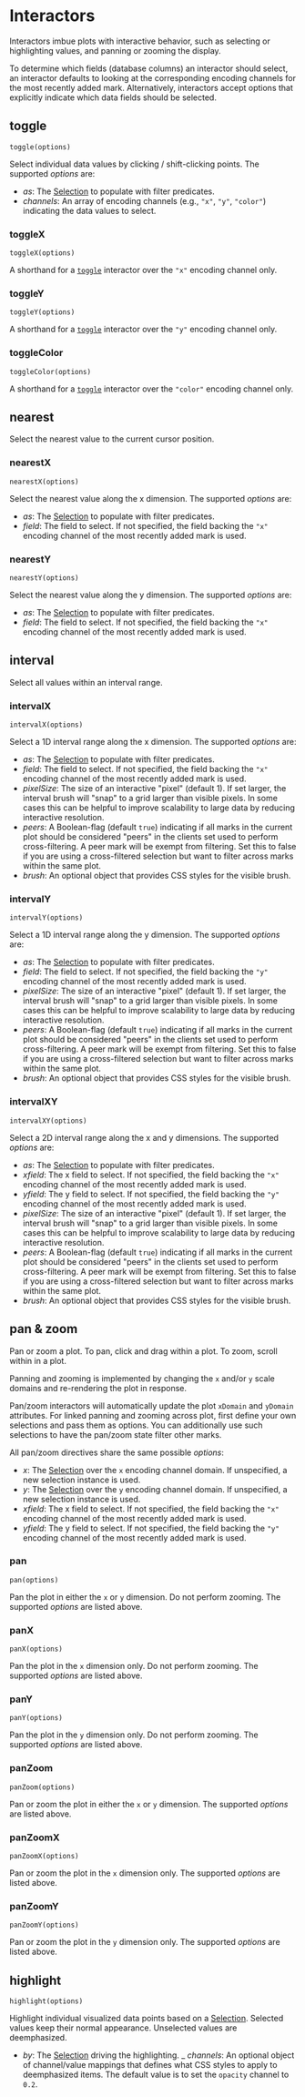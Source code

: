 # Interactors

Interactors imbue plots with interactive behavior, such as selecting or highlighting values, and panning or zooming the display.

To determine which fields (database columns) an interactor should select, an interactor defaults to looking at the corresponding encoding channels for the most recently added mark.
Alternatively, interactors accept options that explicitly indicate which data fields should be selected.

## toggle

`toggle(options)`

Select individual data values by clicking / shift-clicking points. The supported _options_ are:

- _as_: The [Selection](../core/selection) to populate with filter predicates.
- _channels_: An array of encoding channels (e.g., `"x"`, `"y"`, `"color"`) indicating the data values to select.

### toggleX

`toggleX(options)`

A shorthand for a [`toggle`](#toggle) interactor over the `"x"` encoding channel only.

### toggleY

`toggleY(options)`

A shorthand for a [`toggle`](#toggle) interactor over the `"y"` encoding channel only.


### toggleColor

`toggleColor(options)`

A shorthand for a [`toggle`](#toggle) interactor over the `"color"` encoding channel only.

## nearest

Select the nearest value to the current cursor position.

### nearestX

`nearestX(options)`

Select the nearest value along the x dimension. The supported _options_ are:

- _as_: The [Selection](../core/selection) to populate with filter predicates.
- _field_: The field to select. If not specified, the field backing the `"x"` encoding channel of the most recently added mark is used.

### nearestY

`nearestY(options)`

Select the nearest value along the y dimension. The supported _options_ are:

- _as_: The [Selection](../core/selection) to populate with filter predicates.
- _field_: The field to select. If not specified, the field backing the `"x"` encoding channel of the most recently added mark is used.

## interval

Select all values within an interval range.

### intervalX

`intervalX(options)`

Select a 1D interval range along the x dimension. The supported _options_ are:

- _as_: The [Selection](../core/selection) to populate with filter predicates.
- _field_: The field to select. If not specified, the field backing the `"x"` encoding channel of the most recently added mark is used.
- _pixelSize_: The size of an interactive "pixel" (default 1). If set larger, the interval brush will "snap" to a grid larger than visible pixels. In some cases this can be helpful to improve scalability to large data by reducing interactive resolution.
- _peers_: A Boolean-flag (default `true`) indicating if all marks in the current plot should be considered "peers" in the clients set used to perform cross-filtering. A peer mark will be exempt from filtering. Set this to false if you are using a cross-filtered selection but want to filter across marks within the same plot.
- _brush_: An optional object that provides CSS styles for the visible brush.

### intervalY

`intervalY(options)`

Select a 1D interval range along the y dimension. The supported _options_ are:

- _as_: The [Selection](../core/selection) to populate with filter predicates.
- _field_: The field to select. If not specified, the field backing the `"y"` encoding channel of the most recently added mark is used.
- _pixelSize_: The size of an interactive "pixel" (default 1). If set larger, the interval brush will "snap" to a grid larger than visible pixels. In some cases this can be helpful to improve scalability to large data by reducing interactive resolution.
- _peers_: A Boolean-flag (default `true`) indicating if all marks in the current plot should be considered "peers" in the clients set used to perform cross-filtering. A peer mark will be exempt from filtering. Set this to false if you are using a cross-filtered selection but want to filter across marks within the same plot.
- _brush_: An optional object that provides CSS styles for the visible brush.

### intervalXY

`intervalXY(options)`

Select a 2D interval range along the x and y dimensions. The supported _options_ are:

- _as_: The [Selection](../core/selection) to populate with filter predicates.
- _xfield_: The x field to select. If not specified, the field backing the `"x"` encoding channel of the most recently added mark is used.
- _yfield_: The y field to select. If not specified, the field backing the `"y"` encoding channel of the most recently added mark is used.
- _pixelSize_: The size of an interactive "pixel" (default 1). If set larger, the interval brush will "snap" to a grid larger than visible pixels. In some cases this can be helpful to improve scalability to large data by reducing interactive resolution.
- _peers_: A Boolean-flag (default `true`) indicating if all marks in the current plot should be considered "peers" in the clients set used to perform cross-filtering. A peer mark will be exempt from filtering. Set this to false if you are using a cross-filtered selection but want to filter across marks within the same plot.
- _brush_: An optional object that provides CSS styles for the visible brush.

## pan & zoom

Pan or zoom a plot.
To pan, click and drag within a plot.
To zoom, scroll within in a plot.

Panning and zooming is implemented by changing the `x` and/or `y` scale domains and re-rendering the plot in response.

Pan/zoom interactors will automatically update the plot `xDomain` and `yDomain` attributes.
For linked panning and zooming across plot, first define your own selections and pass them as options.
You can additionally use such selections to have the pan/zoom state filter other marks.

All pan/zoom directives share the same possible _options_:

- _x_: The [Selection](../core/selection) over the `x` encoding channel domain. If unspecified, a new selection instance is used.
- _y_: The [Selection](../core/selection) over the `y` encoding channel domain. If unspecified, a new selection instance is used.
- _xfield_: The x field to select. If not specified, the field backing the `"x"` encoding channel of the most recently added mark is used.
- _yfield_: The y field to select. If not specified, the field backing the `"y"` encoding channel of the most recently added mark is used.

### pan

`pan(options)`

Pan the plot in either the `x` or `y` dimension.
Do not perform zooming.
The supported _options_ are listed above.

### panX

`panX(options)`

Pan the plot in the `x` dimension only.
Do not perform zooming.
The supported _options_ are listed above.

### panY

`panY(options)`

Pan the plot in the `y` dimension only.
Do not perform zooming.
The supported _options_ are listed above.

### panZoom

`panZoom(options)`

Pan or zoom the plot in either the `x` or `y` dimension.
The supported _options_ are listed above.

### panZoomX

`panZoomX(options)`

Pan or zoom the plot in the `x` dimension only.
The supported _options_ are listed above.

### panZoomY

`panZoomY(options)`

Pan or zoom the plot in the `y` dimension only.
The supported _options_ are listed above.


## highlight

`highlight(options)`

Highlight individual visualized data points based on a [Selection](../core/selection).
Selected values keep their normal appearance.
Unselected values are deemphasized.

- _by_: The [Selection](../core/selection) driving the highlighting.
_ _channels_: An optional object of channel/value mappings that defines what CSS styles to apply to deemphasized items. The default value is to set the `opacity` channel to `0.2`.
